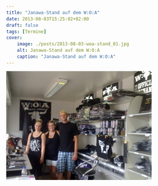 ```yaml
---
title: "Janawa-Stand auf dem W:O:A"
date: 2013-08-03T15:25:02+02:00
draft: false
tags: [Termine]
cover:
    image: ./posts/2013-08-03-woa-stand_01.jpg
    alt: Janawa-Stand auf dem W:O:A
    caption: "Janawa-Stand auf dem W:O:A"
---
```


![Bild 2](/posts/2013-08-03-woa-stand_02.jpg)
